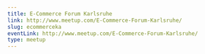 ```yaml
---
title: E-Commerce Forum Karlsruhe
link: http://www.meetup.com/E-Commerce-Forum-Karlsruhe/
slug: ecommerceka
eventLink: http://www.meetup.com/E-Commerce-Forum-Karlsruhe/
type: meetup
---
```

